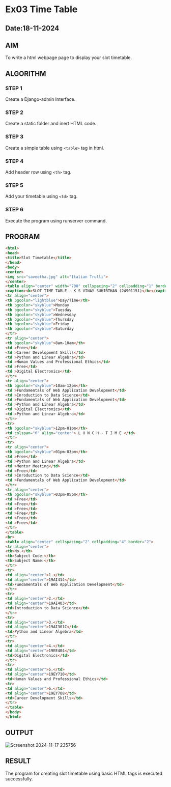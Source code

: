 # Ex03 Time Table
## Date:18-11-2024

## AIM
To write a html webpage page to display your slot timetable.

## ALGORITHM
### STEP 1
Create a Django-admin Interface.

### STEP 2
Create a static folder and inert HTML code.

### STEP 3
Create a simple table using ```<table>``` tag in html.

### STEP 4
Add header row using ```<th>``` tag.

### STEP 5
Add your timetable using ```<td>``` tag.

### STEP 6
Execute the program using runserver command.

## PROGRAM
```html
<html>
<head>
<title>Slot Timetable</title>
</head>
<body>
<center>
<img src="saveetha.jpg" alt="Italian Trulli">
</center>
<table align="center" width="700" cellspacing="2" cellpadding="1" border="4" bgcolor="lavender">
<caption><b>SLOT TIME TABLE - K S VINAY SUHIRTHAN (24901151)</b></caption>
<tr align="center">
<th bgcolor="lightblue">Day/Time</th>
<th bgcolor="skyblue">Monday
<th bgcolor="skyblue">Tuesday
<th bgcolor="skyblue">Wednesday
<th bgcolor="skyblue">Thursday
<th bgcolor="skyblue">Friday
<th bgcolor="skyblue">Saturday
</tr>
<tr align="center">
<th bgcolor="skyblue">8am-10am</th>
<td >Free</td>
<td >Career Development Skills</td>
<td >Python and Linear Algebra</td>
<td >Human Values and Professional Ethics</td>
<td >Free</td>
<td >Digital Electronics</td>
</tr>
<tr align="center">
<th bgcolor="skyblue">10am-12pm</th>
<td >Fundamentals of Web Application Development</td>
<td >Inroduction to Data Science</td>
<td >Fundamentals of Web Application Development</td>
<td >Python and Linear Algebra</td>
<td >Digital Electronics</td>
<td >Python and Linear Algebra</td>
</tr>
<tr>
<th bgcolor="skyblue">12pm-01pm</th>
<td colspan="6" align="center"> L U N C H - T I M E </td>
</tr>
<tr>
<tr align="center">
<th bgcolor="skyblue">01pm-03pm</th>
<td >Free</td>
<td >Python and Linear Algebra</td>
<td >Mentor Meeting</td>
<td >Free</td>
<td >Inroduction to Data Science</td>
<td >Fundamentals of Web Application Development</td>
</tr>
<tr align="center">
<th bgcolor="skyblue">03pm-05pm</th>
<td >Free</td>
<td >Free</td>
<td >Free</td>
<td >Free</td>
<td >Free</td>
<td >Free</td>
</tr>
</table>
<br>
<table align="center" cellspacing="2" cellpadding="4" border="2">
<tr align="center">
<th>No.</th>
<th>Subject Code:</th>
<th>Subject Name:</th>
</tr>
<tr>
<td align="center">1.</td>
<td align="center">19AI414</td>
<td>Fundamentals of Web Application Development</td>
</tr>
<tr>
<td align="center">2.</td>
<td align="center">19AI403</td>
<td>Introduction to Data Science</td>
</tr>
<tr>
<td align="center">3.</td>
<td align="center">19AI301C</td>
<td>Python and Linear Algebra</td>
</tr>
<tr>
<td align="center">4.</td>
<td align="center">19EE404</td>
<td>Digital Electronics</td>
</tr>
<tr>
<td align="center">5.</td>
<td align="center">19EY710</td>
<td>Human Values and Professional Ethics</td>
<tr>
<td align="center">6.</td>
<td align="center">19EY708</td>
<td>Career Development Skills</td>
</tr>
</table>
</body>
</html>  
```

## OUTPUT

![Screenshot 2024-11-17 235756](https://github.com/user-attachments/assets/13e2d6b1-89d8-4637-9627-29916dd5dc69)



## RESULT
The program for creating slot timetable using basic HTML tags is executed successfully.
